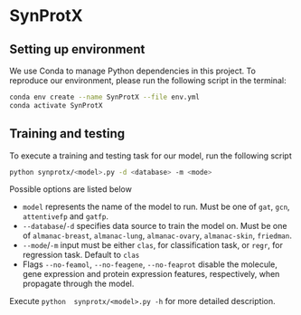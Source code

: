 # SynProtX

## Setting up environment

We use Conda to manage Python dependencies in this project. To reproduce our environment, please run the following script in the terminal:

```sh
conda env create --name SynProtX --file env.yml
conda activate SynProtX
```

## Training and testing

To execute a training and testing task for our model, run the following script

```sh
python synprotx/<model>.py -d <database> -m <mode>
```

Possible options are listed below

- `model` represents the name of the model to run. Must be one of `gat`, `gcn`, `attentivefp` and `gatfp`.
- `--database`/`-d` specifies data source to train the model on. Must be one of `almanac-breast`, `almanac-lung`, `almanac-ovary`, `almanac-skin`, `friedman`.
- `--mode`/`-m` input must be either `clas`, for classification task, or `regr`, for regression task. Default to `clas`
- Flags `--no-feamol`, `--no-feagene`, `--no-feaprot` disable the molecule, gene expression and protein expression features, respectively, when propagate through the model.

Execute `python  synprotx/<model>.py -h` for more detailed description.
